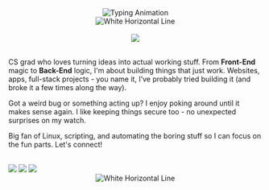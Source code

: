 <div align="center">
    <img src="https://readme-typing-svg.herokuapp.com?font=Fira+Code&weight=700&size=32&duration=3600&pause=1600&color=FFFFFF&center=true&vCenter=true&width=600&lines=Hiya,+I'm+Sarkhail;" alt="Typing Animation">
</div>

<div align="center">
    <img src="https://dummyimage.com/1200x4/FFFFFF/FFFFFF" alt="White Horizontal Line">
</div>

<br>

<div align="center">
    <img src="https://img.shields.io/badge/A little something about me-141414?style=for-the-badge&labelColor=6610F2&color=2D3748">
</div>
<br>

<p>CS grad who loves turning ideas into actual working stuff. From <strong>Front-End</strong> magic to <strong>Back-End</strong> logic, I'm about building things that just work. Websites, apps, full-stack projects - you name it, I’ve probably tried building it (and broke it a few times along the way).</p>
<p>Got a weird bug or something acting up? I enjoy poking around until it makes sense again. I like keeping things secure too - no unexpected surprises on my watch.

<p>Big fan of Linux, scripting, and automating the boring stuff so I can focus on the fun parts. Let's connect!</p>

<div >

<br>

<img src="https://img.shields.io/badge/-Java-141414?style=flat-square&logo=coffeescript&logoColor=white">
<img src="https://img.shields.io/badge/-Python-141414?style=flat-square&logo=python&logoColor=white">
<img src="https://img.shields.io/badge/-TypeScript-141414?style=flat-square&logo=typescript&logoColor=white">

</div>
<div align="center">
    <img src="https://dummyimage.com/1200x4/FFFFFF/FFFFFF" alt="White Horizontal Line">
</div>


<br>
